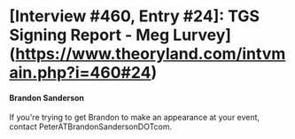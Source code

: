 # [Interview #460, Entry #24]: TGS Signing Report - Meg Lurvey](https://www.theoryland.com/intvmain.php?i=460#24)

#### Brandon Sanderson

If you're trying to get Brandon to make an appearance at your event, contact PeterATBrandonSandersonDOTcom.

